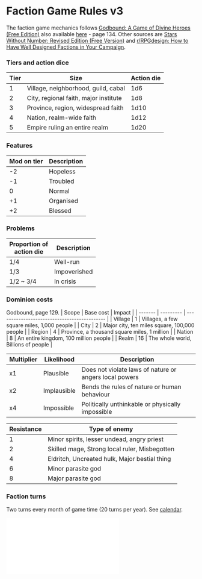 # Faction Game Rules v3

The faction game mechanics follows [Godbound: A Game of Divine Heroes (Free Edition)](https://www.drivethrurpg.com/product/185959/Godbound-A-Game-of-Divine-Heroes-Free-Edition) also available [here](https://drive.google.com/file/d/14SRyFtMkRqaKUZZHpBN39FBYyrbyaa5S/view?usp=sharing) - page 134. Other sources are [Stars Without Number: Revised Edition (Free Version)](https://www.drivethrurpg.com/product/230009/Stars-Without-Number-Revised-Edition-Free-Version) and [r/RPGdesign: How to Have Well Designed Factions in Your Campaign](https://www.reddit.com/r/RPGdesign/comments/iz762t/how_to_have_well_designed_factions_in_your/).

### Tiers and action dice
| Tier | Size                                  | Action die |
| ---- | ------------------------------------- | ---------- |
| 1    | Village, neighborhood, guild, cabal   | 1d6        |
| 2    | City, regional faith, major institute | 1d8        |
| 3    | Province, region, widespread faith    | 1d10       |
| 4    | Nation, realm-wide faith              | 1d12       |
| 5    | Empire ruling an entire realm         | 1d20       |


### Features
| Mod on tier | Description |
| ----------- | ----------- |
| -2          | Hopeless    |
| -1          | Troubled    |
| 0           | Normal      |
| +1          | Organised   |
| +2          | Blessed     |

### Problems
| Proportion of<br />action die | Description  |
| ----------------------------- | ------------ |
| 1/4                           | Well-run     |
| 1/3                           | Impoverished |
| 1/2 ~ 3/4                     | In crisis    |

### Dominion costs

Godbound, page 129.
| Scope   | Base cost | Impact                                       |
| ------- | --------- | -------------------------------------------- |
| Village | 1         | Villages, a few square miles, 1,000 people   |
| City    | 2         | Major city, ten miles square, 100,000 people |
| Region  | 4         | Province, a thousand square miles, 1 million |
| Nation  | 8         | An entire kingdom, 100 million people        |
| Realm   | 16        | The whole world, Billions of people          |

| Multiplier | Likelihood  | Description                                            |
| ---------- | ----------- | ------------------------------------------------------ |
| x1         | Plausible   | Does not violate laws of nature or angers local powers |
| x2         | Implausible | Bends the rules of nature or human behaviour           |
| x4         | Impossible  | Politically unthinkable or physically impossible       |

| Resistance | Type of enemy                                 |
| ---------- | --------------------------------------------- |
| 1          | Minor spirits, lesser undead, angry priest    |
| 2          | Skilled mage, Strong local ruler, Misbegotten |
| 4          | Eldritch, Uncreated hulk, Major bestial thing |
| 6          | Minor parasite god                            |
| 8          | Major parasite god                                              |

### Faction turns
Two turns every month of game time (20 turns per year). See [calendar](../campaign/context/calendar.md).

![](_aux/Godbound_FreeVersion-062516.pdf#page=136)
